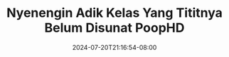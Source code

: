 --- 
title: "Nyenengin Adik Kelas Yang Tititnya Belum Disunat  PoopHD"
description: "download   Nyenengin Adik Kelas Yang Tititnya Belum Disunat  PoopHD full video full  "
date: 2024-07-20T21:16:54-08:00
file_code: "t1o1yr9yohrs"
draft: false
cover: "0rlu9mhws9c4aufu.jpg"
tags: ["Nyenengin", "Adik", "Kelas", "Yang", "Tititnya", "Belum", "Disunat", "PoopHD", "bokep-indo", "bokep-viral", "bokep-ig"]
length: 156
fld_id: "1392263"
foldername: "adikkelas"
categories: ["adikkelas"]
views: 935
---